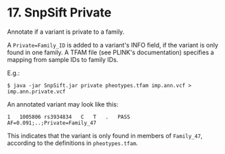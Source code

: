 # 17. SnpSift Private

Annotate if a variant is private to a family.

A `Private=Family_ID` is added to a variant's INFO field, if the variant is only found in one family.
A TFAM file (see PLINK's documentation) specifies a mapping from sample IDs to family IDs.

E.g.:

    $ java -jar SnpSift.jar private pheotypes.tfam imp.ann.vcf > imp.ann.private.vcf

An annotated variant may look like this:

    1   1005806 rs3934834   C   T   .   PASS    AF=0.091;..;Private=Family_47
This indicates that the variant is only found in members of `Family_47`, according to the definitions in `pheotypes.tfam`.
